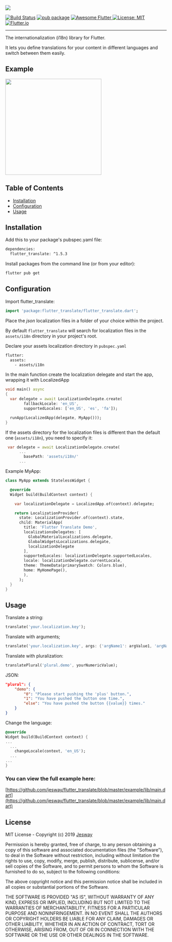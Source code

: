 [<img src="https://github.com/jesway/flutter_translate/raw/master/resources/images/flutter_translate.png" />](https://github.com/jesway/flutter_translate/)

[![Build Status](https://travis-ci.org/jesway/flutter_translate.svg)](https://travis-ci.org/jesway/flutter_translate)
[![pub package](https://img.shields.io/pub/v/flutter_translate.svg?color=important)](https://pub.dev/packages/flutter_translate)
<a href="https://github.com/Solido/awesome-flutter">
   <img alt="Awesome Flutter" src="https://img.shields.io/badge/Awesome-Flutter-blue.svg?longCache=true" />
</a>
[![License: MIT](https://img.shields.io/badge/License-MIT-ff69b4.svg)](https://github.com/jesway/flutter_translate/blob/master/LICENSE)
[![Flutter.io](https://img.shields.io/badge/Flutter-Website-deepskyblue.svg)](https://flutter.io/)

---

The internationalization (i18n) library for Flutter.

It lets you define translations for your content in different languages and switch between them easily.

## Example
<img src="https://raw.githubusercontent.com/jesway/flutter_translate/master/resources/gifs/flutter_translate_screen.gif" width="300"/>

## Table of Contents
  - [Installation](#installation)
  - [Configuration](#configuration)
  - [Usage](#usage)

## Installation

Add this to your package's pubspec.yaml file:

```sh
dependencies:
  flutter_translate: ^1.5.3
```

Install packages from the command line (or from your editor):

```sh
flutter pub get
```

## Configuration

Import flutter_translate:

```dart
import 'package:flutter_translate/flutter_translate.dart';
```

Place the *json* localization files in a folder of your choice within the project.

By default ```flutter_translate``` will search for localization files in the `assets/i18n` directory in your project's root.

Declare your assets localization directory in ```pubspec.yaml```

```sh
flutter:
  assets:
    - assets/i18n
```

In the main function create the localization delegate and start the app, wrapping it with LocalizedApp

```dart
void main() async
{
  var delegate = await LocalizationDelegate.create(
        fallbackLocale: 'en_US',
        supportedLocales: ['en_US', 'es', 'fa']);

  runApp(LocalizedApp(delegate, MyApp()));
}
```

If the assets directory for the localization files is different than the default one (```assets/i18n```), you need to specify it:

```dart
 var delegate = await LocalizationDelegate.create(
      ...
        basePath: 'assets/i18n/'
      ...
```

Example MyApp:

```dart
class MyApp extends StatelessWidget {

  @override
  Widget build(BuildContext context) {

    var localizationDelegate = LocalizedApp.of(context).delegate;

    return LocalizationProvider(
      state: LocalizationProvider.of(context).state,
      child: MaterialApp(
        title: 'Flutter Translate Demo',
        localizationsDelegates: [
          GlobalMaterialLocalizations.delegate,
          GlobalWidgetsLocalizations.delegate,
          localizationDelegate
        ],
        supportedLocales: localizationDelegate.supportedLocales,
        locale: localizationDelegate.currentLocale,
        theme: ThemeData(primarySwatch: Colors.blue),
        home: MyHomePage(),
        ),
      );
  }
}
```

## Usage

Translate a string:

```dart
translate('your.localization.key');
```

Translate with arguments;

```dart
translate('your.localization.key', args: {'argName1': argValue1, 'argName2': argValue2});
```

Translate with pluralization:

```dart
translatePlural('plural.demo', yourNumericValue);
```

JSON:

```json
"plural": {
    "demo": {
        "0": "Please start pushing the 'plus' button.",
        "1": "You have pushed the button one time.",
        "else": "You have pushed the button {{value}} times."
    }
}
```

Change the language:

```dart
@override
Widget build(BuildContext context) {
...
  ...
    changeLocale(context, 'en_US');
  ...
...
}
```

### You can view the full example here:

[https://github.com/jesway/flutter_translate/blob/master/example/lib/main.dart](https://github.com/jesway/flutter_translate/blob/master/example/lib/main.dart)

## License

MIT License - Copyright (c) 2019 [Jesway](https://jesway.com)

Permission is hereby granted, free of charge, to any person obtaining a copy
of this software and associated documentation files (the "Software"), to deal
in the Software without restriction, including without limitation the rights
to use, copy, modify, merge, publish, distribute, sublicense, and/or sell
copies of the Software, and to permit persons to whom the Software is
furnished to do so, subject to the following conditions:

The above copyright notice and this permission notice shall be included in all
copies or substantial portions of the Software.

THE SOFTWARE IS PROVIDED "AS IS", WITHOUT WARRANTY OF ANY KIND, EXPRESS OR
IMPLIED, INCLUDING BUT NOT LIMITED TO THE WARRANTIES OF MERCHANTABILITY,
FITNESS FOR A PARTICULAR PURPOSE AND NONINFRINGEMENT. IN NO EVENT SHALL THE
AUTHORS OR COPYRIGHT HOLDERS BE LIABLE FOR ANY CLAIM, DAMAGES OR OTHER
LIABILITY, WHETHER IN AN ACTION OF CONTRACT, TORT OR OTHERWISE, ARISING FROM,
OUT OF OR IN CONNECTION WITH THE SOFTWARE OR THE USE OR OTHER DEALINGS IN THE
SOFTWARE.
